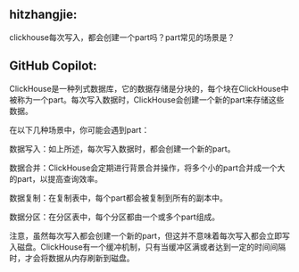 hitzhangjie:
-------------------------------------------------------------------------------
clickhouse每次写入，都会创建一个part吗？part常见的场景是？

GitHub Copilot:
-------------------------------------------------------------------------------
ClickHouse是一种列式数据库，它的数据存储是分块的，每个块在ClickHouse中被称为一个part。每次写入数据时，ClickHouse会创建一个新的part来存储这些数据。

在以下几种场景中，你可能会遇到part：

数据写入：如上所述，每次写入数据时，都会创建一个新的part。

数据合并：ClickHouse会定期进行背景合并操作，将多个小的part合并成一个大的part，以提高查询效率。

数据复制：在复制表中，每个part都会被复制到所有的副本中。

数据分区：在分区表中，每个分区都由一个或多个part组成。

注意，虽然每次写入都会创建一个新的part，但这并不意味着每次写入都会立即写入磁盘。ClickHouse有一个缓冲机制，只有当缓冲区满或者达到一定的时间间隔时，才会将数据从内存刷新到磁盘。
